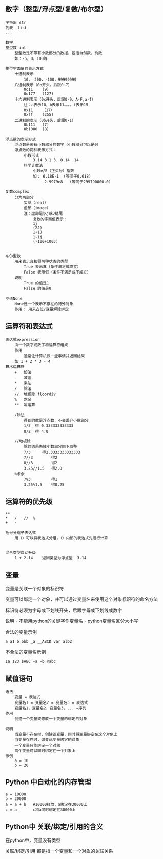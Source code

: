 
<h2>数字（整型/浮点型/复数/布尔型）</h2>

```
字符串 str
列表  list
...

数字
整型数 int
    整型数是不带有小数部分的数据，包括自然数，负数
    如：-5，0，100等

整型字面值的表示方式
    十进制表示
        10， 200，-100，99999999
    八进制表示（0o开头，后跟0~7）
        0o11    (9)
        0o177   (127)
    十六进制表示（0x开头，后跟0-9，A-F,a-f）
        注：a表示10，b表示11。。。。f表示15
        0x11    （17）
        0xff    (255)
    二进制的表示（0b开头，后跟0-1）
        0b111   (7)
        0b1000  (8)

浮点数的表示方式
    浮点数是带有小数部分的数字（小数部分可以是0）
    浮点数的两种表示方式：
        小数形式
            3.14 3.1 3. 0.14 .14
        科学计数法
            小数e/E（正负号）指数
            如： 6.18E-1  (等同于0.618)
                 2.9979e8   (等同于299790000.0)

复数complex
    分为两部分
        实部（real）
        虚部（image）
        注：虚部是以j或J结尾
            复数的字面值表示：
            1j
            (2J)
            1+1J
            1-1j
            (-100+100J)


布尔型数
    用来表示真和假两种状态的类型
        True 表示真（条件满足或成立）
        False 表示假（条件不满足或不成立）
    说明
        True 的值是1
        False 的值是0

空值None
    None是一个表示不存在的特殊对象
    作用： 用来占位/变量解除绑定
```


<h2>运算符和表达式</h2>

```
表达式expression
    由一个数字或数字和运算符组成
    作用
        通常让计算机做一些事情并返回结果
    如 1 + 2 * 3 - 4
算术运算符
    +   加法
    -   减法
    *   乘法
    /   除法
    //  地板除 floordiv
    %   求余
    **  幂运算

    /除法
        得到的数是浮点数，不会丢弃小数部分
        1/3  得 0.333333333333
        8/2  得 4.0

    //地板除
        除的结果去掉小数部分向下取整
        7/3     得2.3333333333333
        7//3        得2
        8//3        得2
        3.25//1.5   得2.0
    %求余
        7%3         得1
        3.25%1.5    得0.25
```


<h2>运算符的优先级</h2>

```
**
*   /   //  %
+   -

括号分组子表达式
    用（）可以将表达式分组，（）内部的表达式先进行计算


混合类型自动升级
    1 + 2.14    返回类型为浮点型  3.14
```

<h2>变量</h2>

变量是关联一个对象的标识符

变量可以绑定一个对象，并可以通过变量名来使用这个对象标识符的命名方法

标识符必须为字母或下划线开头，后跟字母或下划线或数字

说明
    - 不能用python的关键字作变量名
    - python变量名区分大小写

合法的变量示例

    a a1 b bbb _a __ABCD var alb2

不合法的变量名示例

    1a 123 $ABC +a -b @abc

<h2>赋值语句</h2>

```
语法
    变量 = 表达式
    变量名1 = 变量名2 = 变量名3 = 表达式
    变量名1，变量名2，变量名3，... =序列
作用
    创建一个变量或修改一个变量的绑定的对象

说明
    当变量不存在时，创建该变量，同时将变量绑定在这个对象上
    当变量存在时，改变此变量绑定的对象
    一个变量只能绑定一个对象
    两个变量可以同时绑定在一个对象上
示例
    a = 10
    b = 20
```

<h2>Python 中自动化的内存管理</h2>

```
a = 10000
b = 20000
a = a + b   #10000释放，a绑定在30000上
c = a       c和a同时绑定在30000上
```


<h2>Python中 关联/绑定/引用的含义</h2>

在python中，变量没有类型

关联/绑定/引用 都是指一个变量和一个对象的关联关系
